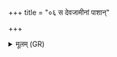 +++
title = "०६ स देवजामीनां पाशान्"

+++
<details><summary>मूलम् (GR)</summary>

(…) । +++(see 1abcd)+++  
स देवजामीनां पाशान् (…) ॥ +++(see 1(e)fg)+++
</details>